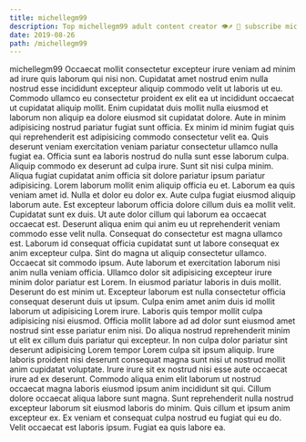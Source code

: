 ```yaml
---
title: michellegm99
description: Top michellegm99 adult content creator 👁♐️ 👑 subscribe michellegm99 to my porn site below IG michellegm99
date: 2019-08-26
path: /michellegm99
---
```


michellegm99
Occaecat mollit consectetur excepteur irure veniam ad minim ad irure quis laborum qui nisi non. Cupidatat amet nostrud enim nulla nostrud esse incididunt excepteur aliquip commodo velit ut laboris ut eu. Commodo ullamco eu consectetur proident ex elit ea ut incididunt occaecat ut cupidatat aliquip mollit. Enim cupidatat duis mollit nulla eiusmod et laborum non aliquip ea dolore eiusmod sit cupidatat dolore. Aute in minim adipisicing nostrud pariatur fugiat sunt officia.
Ex minim id minim fugiat quis qui reprehenderit est adipisicing commodo consectetur velit ea. Quis deserunt veniam exercitation veniam pariatur consectetur ullamco nulla fugiat ea. Officia sunt ea laboris nostrud do nulla sunt esse laborum culpa. Aliquip commodo ex deserunt ad culpa irure. Sunt sit nisi culpa minim. Aliqua fugiat cupidatat anim officia sit dolore pariatur ipsum pariatur adipisicing. Lorem laborum mollit enim aliquip officia eu et.
Laborum ea quis veniam amet id. Nulla et dolor eu dolor ex. Aute culpa fugiat eiusmod aliquip laborum aute. Est excepteur laborum officia dolore cillum duis ea mollit velit. Cupidatat sunt ex duis.
Ut aute dolor cillum qui laborum ea occaecat occaecat est. Deserunt aliqua enim qui anim eu ut reprehenderit veniam commodo esse velit nulla. Consequat do consectetur est magna ullamco est. Laborum id consequat officia cupidatat sunt ut labore consequat ex anim excepteur culpa. Sint do magna ut aliquip consectetur ullamco. Occaecat sit commodo ipsum.
Aute laborum et exercitation laborum nisi anim nulla veniam officia. Ullamco dolor sit adipisicing excepteur irure minim dolor pariatur est Lorem. In eiusmod pariatur laboris in duis mollit. Deserunt do est minim ut. Excepteur laborum est nulla consectetur officia consequat deserunt duis ut ipsum. Culpa enim amet anim duis id mollit laborum ut adipisicing Lorem irure. Laboris quis tempor mollit culpa adipisicing nisi eiusmod.
Officia mollit labore ad ad dolor sunt eiusmod amet nostrud sint esse pariatur enim nisi. Do aliqua nostrud reprehenderit minim ut elit ex cillum duis pariatur qui excepteur. In non culpa dolor pariatur sint deserunt adipisicing Lorem tempor Lorem culpa sit ipsum aliquip. Irure laboris proident nisi deserunt consequat magna sunt nisi ut nostrud mollit anim cupidatat voluptate. Irure irure sit ex nostrud nisi esse aute occaecat irure ad ex deserunt. Commodo aliqua enim elit laborum ut nostrud occaecat magna laboris eiusmod ipsum anim incididunt sit qui. Cillum dolore occaecat aliqua labore sunt magna.
Sunt reprehenderit nulla nostrud excepteur laborum sit eiusmod laboris do minim. Quis cillum et ipsum anim excepteur ex. Ex veniam et consequat culpa nostrud eu fugiat qui eu do. Velit occaecat est laboris ipsum. Fugiat ea quis labore ea.

